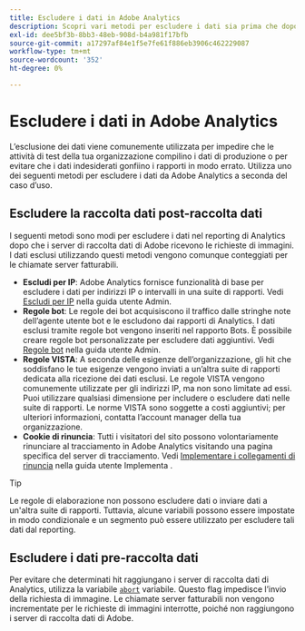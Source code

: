 ```yaml
---
title: Escludere i dati in Adobe Analytics
description: Scopri vari metodi per escludere i dati sia prima che dopo la raccolta.
exl-id: dee5bf3b-8bb3-48eb-908d-b4a981f17bfb
source-git-commit: a17297af84e1f5e7fe61f886eb3906c462229087
workflow-type: tm+mt
source-wordcount: '352'
ht-degree: 0%

---
```


# Escludere i dati in Adobe Analytics

L’esclusione dei dati viene comunemente utilizzata per impedire che le attività di test della tua organizzazione compilino i dati di produzione o per evitare che i dati indesiderati gonfiino i rapporti in modo errato. Utilizza uno dei seguenti metodi per escludere i dati da Adobe Analytics a seconda del caso d’uso.

## Escludere la raccolta dati post-raccolta dati

I seguenti metodi sono modi per escludere i dati nel reporting di Analytics dopo che i server di raccolta dati di Adobe ricevono le richieste di immagini. I dati esclusi utilizzando questi metodi vengono comunque conteggiati per le chiamate server fatturabili.

* **Escludi per IP**: Adobe Analytics fornisce funzionalità di base per escludere i dati per indirizzi IP o intervalli in una suite di rapporti. Vedi [Escludi per IP](/help/admin/admin/exclude-ip.md) nella guida utente Admin.
* **Regole bot**: Le regole dei bot acquisiscono il traffico dalle stringhe note dell’agente utente bot e le escludono dai rapporti di Analytics. I dati esclusi tramite regole bot vengono inseriti nel rapporto Bots. È possibile creare regole bot personalizzate per escludere dati aggiuntivi. Vedi [Regole bot](/help/admin/admin/c-manage-report-suites/c-edit-report-suites/general/bot-removal/bot-rules.md) nella guida utente Admin.
* **Regole VISTA**: A seconda delle esigenze dell’organizzazione, gli hit che soddisfano le tue esigenze vengono inviati a un’altra suite di rapporti dedicata alla ricezione dei dati esclusi. Le regole VISTA vengono comunemente utilizzate per gli indirizzi IP, ma non sono limitate ad essi. Puoi utilizzare qualsiasi dimensione per includere o escludere dati nelle suite di rapporti. Le norme VISTA sono soggette a costi aggiuntivi; per ulteriori informazioni, contatta l’account manager della tua organizzazione.
* **Cookie di rinuncia**: Tutti i visitatori del sito possono volontariamente rinunciare al tracciamento in Adobe Analytics visitando una pagina specifica del server di tracciamento. Vedi [Implementare i collegamenti di rinuncia](/help/implement/js/opt-out.md) nella guida utente Implementa .

>[!TIP]
>
>Le regole di elaborazione non possono escludere dati o inviare dati a un&#39;altra suite di rapporti. Tuttavia, alcune variabili possono essere impostate in modo condizionale e un segmento può essere utilizzato per escludere tali dati dal reporting.

## Escludere i dati pre-raccolta dati

Per evitare che determinati hit raggiungano i server di raccolta dati di Analytics, utilizza la variabile [`abort`](/help/implement/vars/config-vars/abort.md) variabile. Questo flag impedisce l’invio della richiesta di immagine. Le chiamate server fatturabili non vengono incrementate per le richieste di immagini interrotte, poiché non raggiungono i server di raccolta dati di Adobe.
